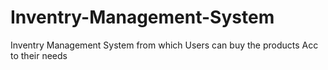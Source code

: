 # Inventry-Management-System
Inventry Management System from which Users can buy the products Acc to their needs
